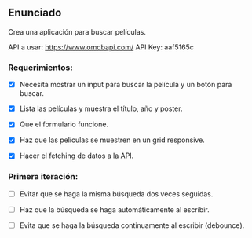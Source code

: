 ## Enunciado

Crea una aplicación para buscar películas.

API a usar: https://www.omdbapi.com/
API Key: aaf5165c

### Requerimientos:

- [x] Necesita mostrar un input para buscar la película y un botón para buscar.

- [x] Lista las películas y muestra el título, año y poster.

- [x] Que el formulario funcione.

- [x] Haz que las películas se muestren en un grid responsive.

- [x] Hacer el fetching de datos a la API.

### Primera iteración:

- [ ] Evitar que se haga la misma búsqueda dos veces seguidas.

- [ ] Haz que la búsqueda se haga automáticamente al escribir.

- [ ] Evita que se haga la búsqueda continuamente al escribir (debounce).
